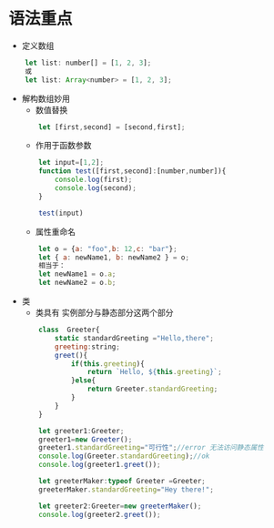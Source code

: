# 语法重点

* 定义数组
```javascript
    let list: number[] = [1, 2, 3];
    或
    let list: Array<number> = [1, 2, 3];
```

* 解构数组妙用
    * 数值替换
    ```javascript
        let [first,second] = [second,first];
    ```
    * 作用于函数参数
    ```javascript
        let input=[1,2]; 
        function test([first,second]:[number,number]){
            console.log(first);
            console.log(second);
        }

        test(input)
    ```
    * 属性重命名
    ```javascript
        let o = {a: "foo",b: 12,c: "bar"};
        let { a: newName1, b: newName2 } = o;
        相当于：
        let newName1 = o.a;
        let newName2 = o.b;
    ```
* 类
	* 类具有 实例部分与静态部分这两个部分
	```javascript
        class  Greeter{
			static standardGreeting ="Hello,there";
			greeting:string;
			greet(){
				if(this.greeting){
					return `Hello, ${this.greeting}`;
				}else{
					return Greeter.standardGreeting;
				}
			}
		}

		let greeter1:Greeter;
		greeter1=new Greeter();
		greeter1.standardGreeting="可行性";//error 无法访问静态属性
		console.log(Greeter.standardGreeting);//ok
		console.log(greeter1.greet());

		let greeterMaker:typeof Greeter =Greeter;
		greeterMaker.standardGreeting="Hey there!";

		let greeter2:Greeter=new greeterMaker();
		console.log(greeter2.greet());
    ```
	